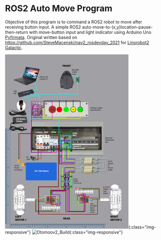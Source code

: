 # ROS2 Auto Move Program
Objective of this program is to command a ROS2 robot to move after receiving button input. A simple ROS2 auto-move-to-(x,y)location-pause-then-return with move-button input and light indicator using Arduino Uno [Pyfirmata](https://pypi.org/project/pyFirmata/). Original written based on https://github.com/SteveMacenski/nav2_rosdevday_2021 for [Linorobot2 Galactic](https://github.com/linorobot/linorobot2).

![Otomoov2_Wiring_0 5](https://github.com/otomoov/AutoMoveProgram/blob/main/docs/Otomoov2_Wiring_0.5.jpg){:class="img-responsive"}
![Otomoov2_Build](https://github.com/otomoov/AutoMoveProgram/blob/main/docs/otomoov2.png){:class="img-responsive"}
